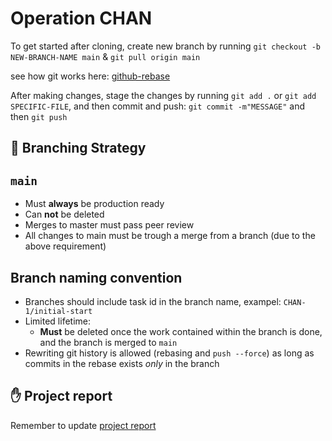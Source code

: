 # Operation CHAN

To get started after cloning, create new branch by running `git checkout -b NEW-BRANCH-NAME main` & `git pull origin main`

see how git works here: [github-rebase](https://www.atlassian.com/git/tutorials/rewriting-history/git-rebase)

After making changes, stage the changes by running `git add .` or `git add SPECIFIC-FILE`, and then commit and push: `git commit -m"MESSAGE"` and then `git push`

## :rocket: Branching Strategy

## `main`

- Must **always** be production ready
- Can **not** be deleted
- Merges to master must pass peer review 
- All changes to main must be trough a merge from a branch (due to the above requirement)

## Branch naming convention

- Branches should include task id in the branch name, exampel: `CHAN-1/initial-start`
- Limited lifetime:
  - **Must** be deleted once the work contained within the branch is done, and the branch is merged to `main`
- Rewriting git history is allowed (rebasing and `push --force`) as long as commits in the rebase exists *only* in the branch


## :raised_hand: Project report

Remember to update [project report](https://www.overleaf.com/project/635675ed670de6ab20ffab7b)

